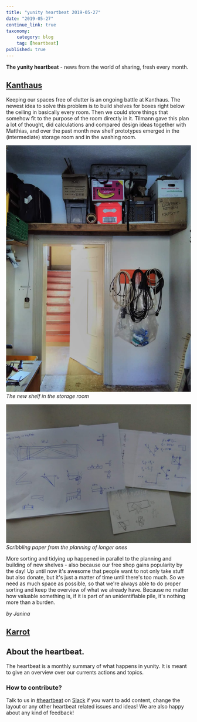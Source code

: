 ```yaml
---
title: "yunity heartbeat 2019-05-27"
date: "2019-05-27"
continue_link: true
taxonomy:
    category: blog
    tag: [heartbeat]
published: true
---
```


**The yunity heartbeat** - news from the world of sharing, fresh every month.

## [Kanthaus](https://kanthaus.online)

Keeping our spaces free of clutter is an ongoing battle at Kanthaus. The newest idea to solve this problem is to build shelves for boxes right below the ceiling in basically every room. Then we could store things that somehow fit to the purpose of the room directly in it. Tilmann gave this plan a lot of thought, did calculations and compared design ideas together with Matthias, and over the past month new shelf prototypes emerged in the (intermediate) storage room and in the washing room.

![](storageRoomShelf.jpg)<br>
_The new shelf in the storage room_

![](shelfPlanning.jpg)<br>
_Scribbling paper from the planning of longer ones_

More sorting and tidying up happened in parallel to the planning and building of new shelves - also because our free shop gains popularity by the day! Up until now it's awesome that people want to not only take stuff but also donate, but it's just a matter of time until there's too much. So we need as much space as possible, so that we're always able to do proper sorting and keep the overview of what we already have. Because no matter how valuable something is, if it is part of an unidentifiable pile, it's nothing more than a burden.

_by Janina_

## [Karrot](https://karrot.world)

## About the heartbeat.
The heartbeat is a monthly summary of what happens in yunity. It is meant to give an overview over our currents actions and topics.

### How to contribute?
Talk to us in [#heartbeat](https://yunity.slack.com/messages/heartbeat/) on [Slack](https://slackin.yunity.org) if you want to add content, change the layout or any other heartbeat related issues and ideas! We are also happy about any kind of feedback!
